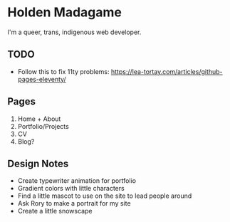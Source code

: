 # Holden Madagame
I'm a queer, trans, indigenous web developer. 



## TODO 
- Follow this to fix 11ty problems: https://lea-tortay.com/articles/github-pages-eleventy/

## Pages

1. Home + About
2. Portfolio/Projects
3. CV
4. Blog?

## Design Notes
- Create typewriter animation for portfolio
- Gradient colors with little characters
- Find a little mascot to use on the site to lead people around
- Ask Rory to make a portrait for my site
- Create a little snowscape 
